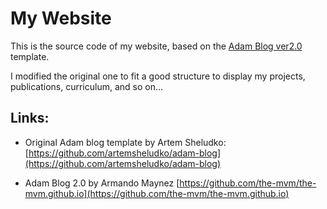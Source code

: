# My Website

This is the source code of my website, based on the [Adam Blog ver2.0](http://jekyllthemes.org/themes/adam-blog-2/) template.

I modified the original one to fit a good structure to display my projects, publications, curriculum, and so on...

## Links:

* Original Adam blog template by Artem Sheludko: [https://github.com/artemsheludko/adam-blog](https://github.com/artemsheludko/adam-blog)

* Adam Blog 2.0 by Armando Maynez [https://github.com/the-mvm/the-mvm.github.io](https://github.com/the-mvm/the-mvm.github.io)
